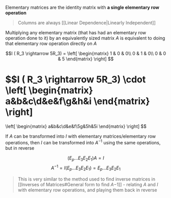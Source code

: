 Elementary matrices are the identity matrix with **a single elementary row operation** 

>Columns are always [[Linear Dependence|Linearly Independent]]

Multiplying any elementary matrix (that has had an elementary row operation done to it) by an equivalently sized matrix $A$ is equivalent to doing that elementary row operation directly on $A$

$$I ( R_3 \rightarrow 5R_3) = 
\left[
\begin{matrix}
1 & 0 & 0\\
0 & 1 & 0\\
0 & 0 & 5
\end{matrix}
\right]
$$


$$I ( R_3 \rightarrow 5R_3) \cdot
\left[
\begin{matrix}
a&b&c\\d&e&f\\g&h&i
\end{matrix}
\right]
 = 
\left[
\begin{matrix}
a&b&c\\d&e&f\\5g&5h&5i
\end{matrix}
\right]
$$

If $A$ can be transformed into $I$ with elementary matrices/elementary row operations, then $I$ can be transformed into $A^{-1}$ using the same operations, but in reverse

$$(E_p ... E_3E_2E_1)A = I$$
$$A^{-1} = I(E_p ... E_3E_2E_1) = E_p ... E_3E_2E_1$$
> This is very similar to the method used to find inverse matrices in [[Inverses of Matrices#General form to find $A {-1}$]] - relating $A$ and $I$ with elementary row operations, and playing them back in reverse


